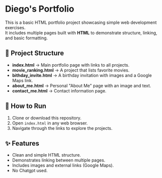# Diego's Portfolio

This is a basic HTML portfolio project showcasing simple web development exercises.  
It includes multiple pages built with **HTML** to demonstrate structure, linking, and basic formatting.

## 📂 Project Structure
- **index.html** → Main portfolio page with links to all projects.
- **movie_ranking.html** → A project that lists favorite movies.
- **bithday_invite.html** → A birthday invitation with images and a Google Maps link.
- **about_me.html** → Personal "About Me" page with an image and text.
- **contact_me.html** → Contact information page.

## 🚀 How to Run
1. Clone or download this repository.  
2. Open `index.html` in any web browser.  
3. Navigate through the links to explore the projects.

## ✨ Features
- Clean and simple HTML structure.  
- Demonstrates linking between multiple pages.  
- Includes images and external links (Google Maps).
- No Chatgpt used.
